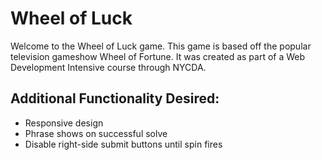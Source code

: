 <h1>Wheel of Luck</h1>
<p>Welcome to the Wheel of Luck game. This game is based off the popular television gameshow Wheel of Fortune. It was created as part of a Web Development Intensive course through NYCDA.</p>
<h2>Additional Functionality Desired:</h2>
<ul>
  <li>Responsive design</li>
  <li>Phrase shows on successful solve</li>
  <li>Disable right-side submit buttons until spin fires</li>

</ul>
